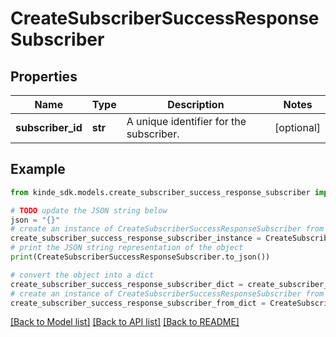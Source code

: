 # CreateSubscriberSuccessResponseSubscriber


## Properties

Name | Type | Description | Notes
------------ | ------------- | ------------- | -------------
**subscriber_id** | **str** | A unique identifier for the subscriber. | [optional] 

## Example

```python
from kinde_sdk.models.create_subscriber_success_response_subscriber import CreateSubscriberSuccessResponseSubscriber

# TODO update the JSON string below
json = "{}"
# create an instance of CreateSubscriberSuccessResponseSubscriber from a JSON string
create_subscriber_success_response_subscriber_instance = CreateSubscriberSuccessResponseSubscriber.from_json(json)
# print the JSON string representation of the object
print(CreateSubscriberSuccessResponseSubscriber.to_json())

# convert the object into a dict
create_subscriber_success_response_subscriber_dict = create_subscriber_success_response_subscriber_instance.to_dict()
# create an instance of CreateSubscriberSuccessResponseSubscriber from a dict
create_subscriber_success_response_subscriber_from_dict = CreateSubscriberSuccessResponseSubscriber.from_dict(create_subscriber_success_response_subscriber_dict)
```
[[Back to Model list]](../README.md#documentation-for-models) [[Back to API list]](../README.md#documentation-for-api-endpoints) [[Back to README]](../README.md)


